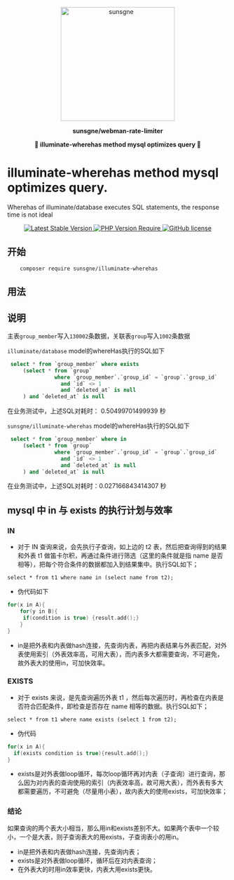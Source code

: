 <p align="center"><img width="260px" src="https://cdn.sunsgne.top/logo.png" alt="sunsgne"></p>

**<p align="center">sunsgne/webman-rate-limiter</p>**

**<p align="center">🐬 illuminate-wherehas  method mysql optimizes query 🐬</p>**

# illuminate-wherehas  method mysql optimizes query.
Wherehas of illuminate/database executes SQL statements, the response time is not ideal
<div align="center">
    <a href="https://github.com/workbunny/webman-rate-limiter/releases">
        <img alt="Latest Stable Version" src="http://poser.pugx.org/workbunny/webman-rate-limiter/v">
    </a>
    <a href="https://github.com/workbunny/webman-rate-limiter/blob/main/composer.json">
        <img alt="PHP Version Require" src="http://poser.pugx.org/workbunny/webman-rate-limiter/require/php">
    </a>
    <a href="https://github.com/workbunny/webman-rate-limiter/blob/main/LICENSE">
        <img alt="GitHub license" src="http://poser.pugx.org/workbunny/webman-rate-limiter/license">
    </a>
</div>


## 开始
```
    composer require sunsgne/illuminate-wherehas
```
## 用法


## 说明

主表`group_member`写入`130002`条数据，关联表`group`写入`1002`条数据

`illuminate/database` model的whereHas执行的SQL如下
```sql
 select * from `group_member` where exists 
     (select * from `group` 
               where `group_member`.`group_id` = `group`.`group_id` 
                 and `id` <> 1 
                 and `deleted_at` is null
     ) and `deleted_at` is null
```
在业务测试中，上述SQL对耗时： 0.50499701499939 秒

`sunsgne/illuminate-wherehas` model的whereHas执行的SQL如下
```sql
 select * from `group_member` where in 
     (select * from `group` 
               where `group_member`.`group_id` = `group`.`group_id` 
                 and `id` <> 1 
                 and `deleted_at` is null
     ) and `deleted_at` is null
```
在业务测试中，上述SQL对耗时：0.027166843414307 秒

## mysql 中 in 与 exists 的执行计划与效率

### IN
- 对于 IN 查询来说，会先执行子查询，如上边的 t2 表，然后把查询得到的结果和外表 t1 做笛卡尔积，再通过条件进行筛选（这里的条件就是指 name 是否相等），把每个符合条件的数据都加入到结果集中。执行SQL如下；


```select * from t1 where name in (select name from t2);```
- 伪代码如下

```c
for(x in A){
    for(y in B){
     if(condition is true) {result.add();}
    }
}
 ```

- in是把外表和内表做hash连接，先查询内表，再把内表结果与外表匹配，对外表使用索引（外表效率高，可用大表），而内表多大都需要查询，不可避免，故外表大的使用in，可加快效率。


### EXISTS
 - 对于 exists 来说，是先查询遍历外表 t1 ，然后每次遍历时，再检查在内表是否符合匹配条件，即检查是否存在 name 相等的数据。执行SQL如下；

```select * from t1 where name exists (select 1 from t2);```


- 伪代码

```c
for(x in A){
  if(exists condition is true){result.add();}
} 
```
- exists是对外表做loop循环，每次loop循环再对内表（子查询）进行查询，那么因为对内表的查询使用的索引（内表效率高，故可用大表），而外表有多大都需要遍历，不可避免（尽量用小表），故内表大的使用exists，可加快效率；


### 结论

如果查询的两个表大小相当，那么用in和exists差别不大。如果两个表中一个较小，一个是大表，则子查询表大的用exists，子查询表小的用in。

- in是把外表和内表做hash连接，先查询内表；
- exists是对外表做loop循环，循环后在对内表查询；
- 在外表大的时用in效率更快，内表大用exists更快。







   









